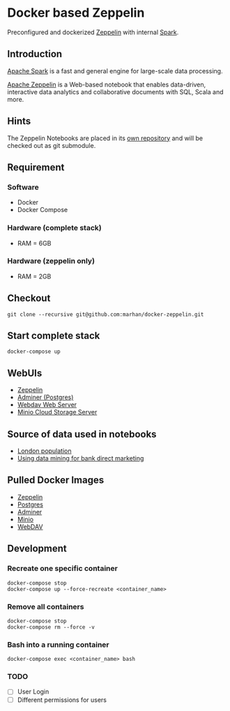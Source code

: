 # Docker based Zeppelin

Preconfigured and dockerized [Zeppelin](https://zeppelin.apache.org/docs/0.8.1/setup/deployment/docker.html) with internal [Spark](http://spark.apache.org/docs/latest/index.html).

## Introduction

[Apache Spark](https://spark.apache.org) is a fast and general engine for large-scale data processing.

[Apache Zeppelin](http://zeppelin.apache.org/) is a Web-based notebook that enables data-driven, 
interactive data analytics and collaborative documents with SQL, Scala and more.

## Hints

The Zeppelin Notebooks are placed in its [own repository](https://github.com/marhan/zeppelin-notebook-samples) and will be checked out as git submodule.

## Requirement

### Software
- Docker
- Docker Compose

### Hardware (complete stack)
- RAM = 6GB

### Hardware (zeppelin only)  
- RAM = 2GB

## Checkout

    git clone --recursive git@github.com:marhan/docker-zeppelin.git
    
## Start complete stack

    docker-compose up
    
## WebUIs

* [Zeppelin](http://localhost:10000) 
* [Adminer (Postgres)](http://localhost:10002) 
* [Webdav Web Server](http://localhost:10003) 
* [Minio Cloud Storage Server](http://localhost:10004) 

## Source of data used in notebooks

- [London population](https://github.com/datasets/london-population)
- [Using data mining for bank direct marketing](http://repositorium.sdum.uminho.pt/handle/1822/14838)
    
## Pulled Docker Images

- [Zeppelin](https://hub.docker.com/r/apache/zeppelin)
- [Postgres](https://hub.docker.com/_/postgres)
- [Adminer](https://hub.docker.com/_/adminer/)
- [Minio](https://hub.docker.com/r/minio/minio/)
- [WebDAV](https://hub.docker.com/r/bytemark/webdav/)

## Development

### Recreate one specific container

    docker-compose stop
    docker-compose up --force-recreate <container_name>
    
### Remove all containers

    docker-compose stop
    docker-compose rm --force -v
    
### Bash into a running container

    docker-compose exec <container_name> bash

### TODO

- [ ] User Login
- [ ] Different permissions for users
